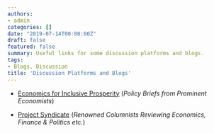 ```yaml
---
authors:
- admin
categories: []
date: "2019-07-14T00:00:00Z"
draft: false
featured: false
summary: Useful links for some discussion platforms and blogs.
tags:
- Blogs, Discussion
title: 'Discussion Platforms and Blogs'
---
```


* [Economics for Inclusive Prosperity](https://econfip.org/) (*Policy Briefs from Prominent Economists*) 

* [Project Syndicate](https://www.project-syndicate.org/section/economics) (*Renowned Columnists Reviewing Economics, Finance & Politics etc.*) 


